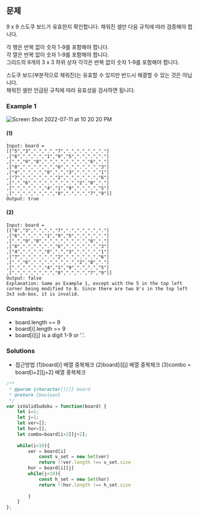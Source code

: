 ## 문제

9 x 9 스도쿠 보드가 유효한지 확인합니다. 채워진 셀만 다음 규칙에 따라 검증해야 합니다.

각 행은 반복 없이 숫자 1-9를 포함해야 합니다.<br/>
각 열은 반복 없이 숫자 1-9를 포함해야 합니다.<br/>
그리드의 9개의 3 x 3 하위 상자 각각은 반복 없이 숫자 1-9를 포함해야 합니다.<br/>

스도쿠 보드(부분적으로 채워진)는 유효할 수 있지만 반드시 해결할 수 있는 것은 아닙니다.<br/>
채워진 셀만 언급된 규칙에 따라 유효성을 검사하면 됩니다.<br/>

### Example 1
![Screen Shot 2022-07-11 at 10 20 20 PM](https://user-images.githubusercontent.com/88074487/178273586-8a857dac-9d03-4018-9e54-a707317e3ad4.png)<br/>
#### (1)
```
Input: board = 
[["5","3",".",".","7",".",".",".","."]
,["6",".",".","1","9","5",".",".","."]
,[".","9","8",".",".",".",".","6","."]
,["8",".",".",".","6",".",".",".","3"]
,["4",".",".","8",".","3",".",".","1"]
,["7",".",".",".","2",".",".",".","6"]
,[".","6",".",".",".",".","2","8","."]
,[".",".",".","4","1","9",".",".","5"]
,[".",".",".",".","8",".",".","7","9"]]
Output: true
```
#### (2)
```
Input: board = 
[["8","3",".",".","7",".",".",".","."]
,["6",".",".","1","9","5",".",".","."]
,[".","9","8",".",".",".",".","6","."]
,["8",".",".",".","6",".",".",".","3"]
,["4",".",".","8",".","3",".",".","1"]
,["7",".",".",".","2",".",".",".","6"]
,[".","6",".",".",".",".","2","8","."]
,[".",".",".","4","1","9",".",".","5"]
,[".",".",".",".","8",".",".","7","9"]]
Output: false
Explanation: Same as Example 1, except with the 5 in the top left corner being modified to 8. Since there are two 8's in the top left 3x3 sub-box, it is invalid.
```
### Constraints:

- board.length == 9
- board[i].length == 9
- board[i][j] is a digit 1-9 or '.'.

### Solutions
- 접근방법
(1)board[i] 배열 중복체크
(2)board[i][j] 배열 중복체크
(3)combo = board[i+2][j+2] 배열 중복체크

```javascript
/**
 * @param {character[][]} board
 * @return {boolean}
 */
var isValidSudoku = function(board) {
    let i=1;
    let j=1;
    let ver=[];
    let hor=[];
    let combo=board[i+2][j+2];
    
    while(i<10){
        ver = board[i]
            const v_set = new Set(ver)
            return !!ver.length !== v_set.size
        hor = board[i][j]
        while(j<10){
            const h_set = new Set(hor)
            return !!hor.length !== h_set.size
            
        }
    }
};
```

